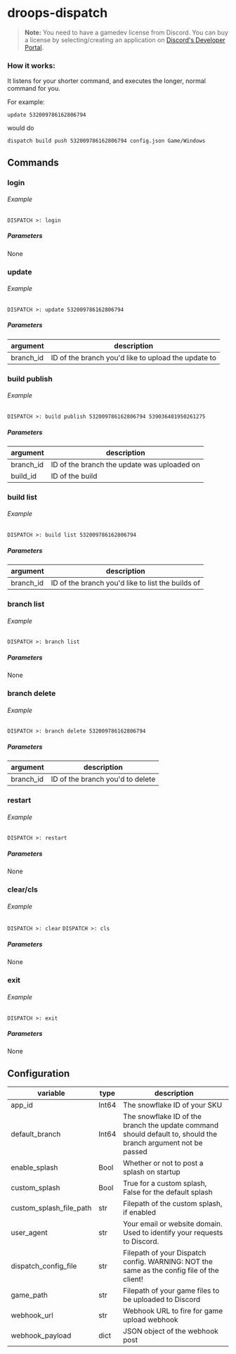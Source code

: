 # droops-dispatch
> **Note:**
> You need to have a gamedev license from Discord.
> You can buy a license by selecting/creating an application on [Discord's Developer Portal](https://discordapp.com/developers/applications).

### How it works:
It listens for your shorter command, and executes the longer, normal command for you.

For example:

`update 532009786162806794`

would do

`dispatch build push 532009786162806794 config.json Game/Windows`

## Commands
### login
###### Example
`DISPATCH >: login`
##### Parameters
None

### update
###### Example
`DISPATCH >: update 532009786162806794`
##### Parameters

| argument         | description |
| ---------------- | ----------- |
| branch_id        | ID of the branch you'd like to upload the update to        |

### build publish
###### Example
`DISPATCH >: build publish 532009786162806794 539036401950261275`
##### Parameters

| argument         | description |
| ---------------- | ----------- |
| branch_id        | ID of the branch the update was uploaded on       |
| build_id         | ID of the build       |

### build list
###### Example
`DISPATCH >: build list 532009786162806794`
##### Parameters

| argument         | description |
| ---------------- | ----------- |
| branch_id        | ID of the branch you'd like to list the builds of       |

### branch list
###### Example
`DISPATCH >: branch list`
##### Parameters
None

### branch delete
###### Example
`DISPATCH >: branch delete 532009786162806794`
##### Parameters

| argument         | description |
| ---------------- | ----------- |
| branch_id        | ID of the branch you'd to delete       |

### restart
###### Example
`DISPATCH >: restart`
##### Parameters
None

### clear/cls
###### Example
`DISPATCH >: clear`
`DISPATCH >: cls`
##### Parameters
None

### exit
###### Example
`DISPATCH >: exit`
##### Parameters
None

## Configuration

| variable         | type        | description                            |
| ---------------- | ----------- | -------------------------------------- |
| app_id           | Int64       | The snowflake ID of your SKU           |
| default_branch   | Int64       | The snowflake ID of the branch the update command should default to, should the branch argument not be passed |
| enable_splash    | Bool        | Whether or not to post a splash on startup |
| custom_splash    | Bool        | True for a custom splash, False for the default splash |
| custom_splash_file_path | str  | Filepath of the custom splash, if enabled  |
| user_agent       | str         | Your email or website domain. Used to identify your requests to Discord. |
| dispatch_config_file | str     | Filepath of your Dispatch config. WARNING: NOT the same as the config file of the client! |
| game_path        | str         | Filepath of your game files to be uploaded to Discord |
| webhook_url      | str         | Webhook URL to fire for game upload webhook |
| webhook_payload  | dict        | JSON object of the webhook post              |
